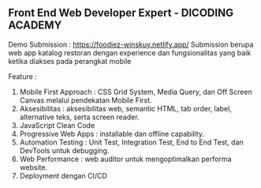 ## Front End Web Developer Expert - DICODING ACADEMY

Demo Submission : https://foodiez-winskuy.netlify.app/  
Submission berupa web app katalog restoran dengan experience dan fungsionalitas yang baik ketika diakses pada perangkat mobile

Feature :
1. Mobile First Approach : CSS Grid System, Media Query, dan Off Screen Canvas melalui pendekatan Mobile First.
2. Aksesibilitas : aksesibilitas web, semantic HTML, tab order, label, alternative teks, serta screen reader.
3. JavaScript Clean Code
4. Progressive Web Apps : installable dan offline capability.
5. Automation Testing : Unit Test, Integration Test, End to End Test, dan DevTools untuk debugging.
6. Web Performance : web auditor untuk mengoptimalkan performa website.
7. Deployment dengan CI/CD

